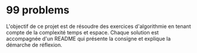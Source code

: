 # 99 problems

L'objectif de ce projet est de résoudre des exercices d'algorithmie en tenant compte de la complexité temps et espace.
Chaque solution est accompagnée d'un README qui présente la consigne et explique la démarche de réflexion.

